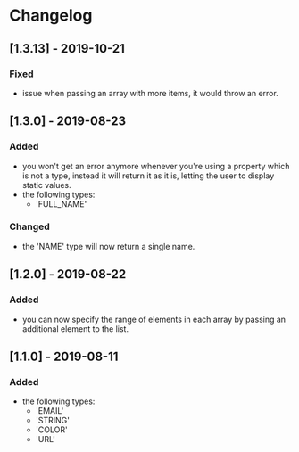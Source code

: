 # Changelog
## [1.3.13] - 2019-10-21
### Fixed
- issue when passing an array with more items, it would throw an error.

## [1.3.0] - 2019-08-23
### Added
- you won't get an error anymore whenever you're using a property which is not a type, instead it will return it as it is, letting the user to display static values.
- the following types:
	* 'FULL_NAME'

### Changed
- the 'NAME' type will now return a single name.

## [1.2.0] - 2019-08-22
### Added
- you can now specify the range of elements in each array by passing an additional element to the list.

## [1.1.0] - 2019-08-11
### Added
- the following types:
	* 'EMAIL'
	* 'STRING'
	* 'COLOR'
	* 'URL'
